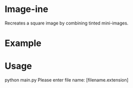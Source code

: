 # Image-ine
Recreates a square image by combining tinted mini-images.

# Example


# Usage
python main.py
Please enter file name: [filename.extension]
